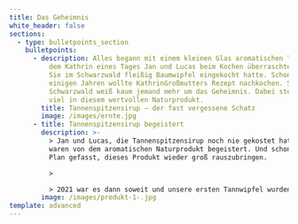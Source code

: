 ```yaml
---
title: Das Geheimnis
white_header: false
sections:
  - type: bulletpoints_section
    bulletpoints:
      - description: Alles begann mit einem kleinen Glas aromatischen Tannensirup, mit
          dem Kathrin eines Tages Jan und Lucas beim Kochen überraschte, nachdem
          Sie im Schwarzwald fleißig Baumwipfel eingekocht hatte. Schon vor
          einigen Jahren wollte KathrinGroßmutters Rezept nachkochen. Selbst im
          Schwarzwald weiß kaum jemand mehr um das Geheimnis. Dabei steckt so
          viel in diesem wertvollen Naturprodukt.
        title: Tannenspitzensirup – der fast vergessene Schatz
        image: /images/ernte.jpg
      - title: Tannenspitzensirup begeistert
        description: >-
          > Jan und Lucas, die Tannenspitzensirup noch nie gekostet hatten,
          waren von dem aromatischen Naturprodukt begeistert. Und schon war der
          Plan gefasst, dieses Produkt wieder groß rauszubringen.

          >

          > 2021 war es dann soweit und unsere ersten Tannwipfel wurden geerntet und in 70 goldige Gläser Glück umgewandelt!
        image: /images/produkt-1-.jpg
template: advanced
---
```

